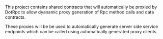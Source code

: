 ﻿This project contains shared contracts that will automatically be proxied by DotRpc to allow dyanamic proxy generation of Rpc method calls and data contracts.

These proxies will be be used to automatically generate server side service endpoints which can be called using automatically generated proxy clients.